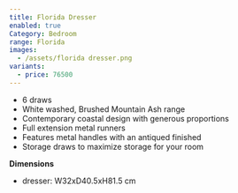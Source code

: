 ```yaml
---
title: Florida Dresser
enabled: true
Category: Bedroom
range: Florida
images:
  - /assets/florida dresser.png
variants:
  - price: 76500
---
```

* 6 draws
* White washed, Brushed Mountain Ash range
* Contemporary coastal design with generous proportions
* Full extension metal runners
* Features metal handles with an antiqued finished
* Storage draws to maximize storage for your room


**Dimensions**
* dresser: W32xD40.5xH81.5 cm
